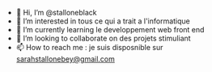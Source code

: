 - 👋 Hi, I’m @stalloneblack
- 👀 I’m interested in tous ce qui a trait a l'informatique
- 🌱 I’m currently learning le developpement web front end
- 💞️ I’m looking to collaborate on des projets stimuliant 
- 📫 How to reach me : je suis disposnible sur sarahstallonebey@gmail.com 
<!---
stalloneblack/stalloneblack is a ✨ special ✨ repository because its `README.md` (this file) appears on your GitHub profile.
You can click the Preview link to take a look at your changes.
--->
